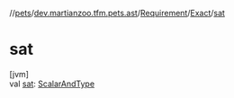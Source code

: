 //[pets](../../../../index.md)/[dev.martianzoo.tfm.pets.ast](../../index.md)/[Requirement](../index.md)/[Exact](index.md)/[sat](sat.md)

# sat

[jvm]\
val [sat](sat.md): [ScalarAndType](../../-scalar-and-type/index.md)
